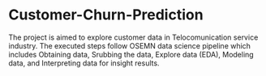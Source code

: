 # Customer-Churn-Prediction
The project is aimed to explore customer data in Telocomunication service industry. The executed steps follow OSEMN data science pipeline which includes Obtaining data, Srubbing the data, Explore data (EDA),  Modeling data, and Interpreting data for insight results. 
